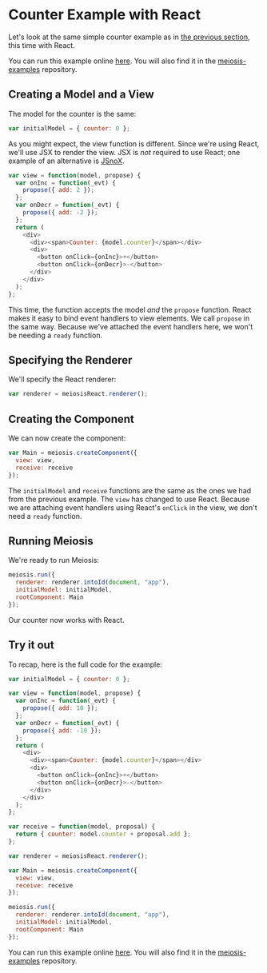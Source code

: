 # Counter Example with React

Let's look at the same simple counter example as in [the previous section](counter_example_with_jquery.md), this time with React.

You can run this example online [here](http://codepen.io/foxdonut/pen/OXJXmv?editors=1010). You will also find it in the [meiosis-examples](https://github.com/foxdonut/meiosis-examples/tree/master/examples/counter) repository.

## Creating a Model and a View

The model for the counter is the same:

```javascript
var initialModel = { counter: 0 };
```

As you might expect, the view function is different. Since we're using React, we'll use JSX to render the view. JSX is *not* required to use React; one example of an alternative is [JSnoX](https://github.com/af/JSnoX).

```javascript
var view = function(model, propose) {
  var onInc = function(_evt) {
    propose({ add: 2 });
  };
  var onDecr = function(_evt) {
    propose({ add: -2 });
  };
  return (
    <div>
      <div><span>Counter: {model.counter}</span></div>
      <div>
        <button onClick={onInc}>+</button>
        <button onClick={onDecr}>-</button>
      </div>
    </div>
  );
};
```

This time, the function accepts the model *and* the `propose` function. React makes it easy to bind event handlers to view elements. We call `propose` in the same way. Because we've attached the event handlers here, we won't be needing a `ready` function.

## Specifying the Renderer

We'll specify the React renderer:

```javascript
var renderer = meiosisReact.renderer();
```

## Creating the Component

We can now create the component:

```javascript
var Main = meiosis.createComponent({
  view: view,
  receive: receive
});
```

The `initialModel` and `receive` functions are the same as the ones we had from the previous example. The `view` has changed to use React. Because we are attaching event handlers using React's `onClick` in the view, we don't need a `ready` function.

## Running Meiosis

We're ready to run Meiosis:

```javascript
meiosis.run({
  renderer: renderer.intoId(document, "app"),
  initialModel: initialModel,
  rootComponent: Main
});
```

Our counter now works with React.

## Try it out

To recap, here is the full code for the example:

```javascript
var initialModel = { counter: 0 };

var view = function(model, propose) {
  var onInc = function(_evt) {
    propose({ add: 10 });
  };
  var onDecr = function(_evt) {
    propose({ add: -10 });
  };
  return (
    <div>
      <div><span>Counter: {model.counter}</span></div>
      <div>
        <button onClick={onInc}>+</button>
        <button onClick={onDecr}>-</button>
      </div>
    </div>
  );
};

var receive = function(model, proposal) {
  return { counter: model.counter + proposal.add };
};

var renderer = meiosisReact.renderer();

var Main = meiosis.createComponent({
  view: view,
  receive: receive
});

meiosis.run({
  renderer: renderer.intoId(document, "app"),
  initialModel: initialModel,
  rootComponent: Main
});
```

You can run this example online [here](http://codepen.io/foxdonut/pen/OXJXmv?editors=1010). You will also find it in the [meiosis-examples](https://github.com/foxdonut/meiosis-examples/tree/master/examples/counter) repository.
